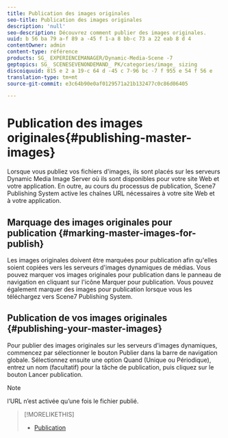 ```yaml
---
title: Publication des images originales
seo-title: Publication des images originales
description: 'null'
seo-description: Découvrez comment publier des images originales.
uuid: b 56 ba 79 a-f 89 a -45 f 1-a 8 bb-c 73 a 22 eab 8 d 4
contentOwner: admin
content-type: référence
products: SG_ EXPERIENCEMANAGER/Dynamic-Media-Scene -7
geptopics: SG_ SCENESEVENONDEMAND_ PK/categories/image_ sizing
discoiquuid: 815 e 2 a 19-c 64 d -45 c 7-96 bc -7 f 955 e 54 f 56 e
translation-type: tm+mt
source-git-commit: e3c64b90e0af0129571a21b132477c0c86d06405

---
```



# Publication des images originales{#publishing-master-images}

Lorsque vous publiez vos fichiers d'images, ils sont placés sur les serveurs Dynamic Media Image Server où ils sont disponibles pour votre site Web et votre application. En outre, au cours du processus de publication, Scene7 Publishing System active les chaînes URL nécessaires à votre site Web et à votre application.

## Marquage des images originales pour publication {#marking-master-images-for-publish}

Les images originales doivent être marquées pour publication afin qu'elles soient copiées vers les serveurs d'images dynamiques de médias. Vous pouvez marquer vos images originales pour publication dans le panneau de navigation en cliquant sur l'icône Marquer pour publication. Vous pouvez également marquer des images pour publication lorsque vous les téléchargez vers Scene7 Publishing System.

## Publication de vos images originales {#publishing-your-master-images}

Pour publier des images originales sur les serveurs d'images dynamiques, commencez par sélectionner le bouton Publier dans la barre de navigation globale. Sélectionnez ensuite une option Quand (Unique ou Périodique), entrez un nom (facultatif) pour la tâche de publication, puis cliquez sur le bouton Lancer publication.

>[!NOTE]
>
>l’URL n’est activée qu’une fois le fichier publié.

>[!MORELIKETHIS]
>
>* [Publication](publishing-files.md#publishing_files)

